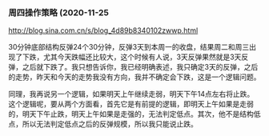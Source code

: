 ### 周四操作策略 (2020-11-25
http://blog.sina.com.cn/s/blog_4d89b8340102zwwp.html

30分钟底部结构反弹24个30分钟，反弹3天到本周一的收盘，结果周二和周三出现了下跌，尤其今天跌幅还比较大，这个时候有人说，3天反弹果然就是3天反弹，之后就下跌了。我只想告诉你，我已经明确表述，我只确定3天的反弹，之后的走势，昨天和今天的走势我没有方向，我并不确定会下跌，这是一个逻辑问题。

同理，我再说另一个逻辑，如果明天上午继续走弱，明天下午14点左右将止跌。这个逻辑呢，要从两个方面看，首先它是有前提的逻辑，即明天上午如果是走弱的，明天下午止跌，明天上午如果是走强的，无法判定低点。其次，他不是结构低点，所以无法判定低点之后的反弹规模，所以我只能说止跌。

